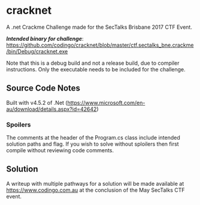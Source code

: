# cracknet
A .net Crackme Challenge made for the SecTalks Brisbane 2017 CTF Event.

***Intended binary for challenge***: https://github.com/codingo/cracknet/blob/master/ctf.sectalks_bne.crackme/bin/Debug/cracknet.exe

Note that this is a debug build and not a release build, due to compiler instructions. Only the executable needs to be included for the challenge.

## Source Code Notes

Built with v4.5.2 of .Net (https://www.microsoft.com/en-au/download/details.aspx?id=42642)

### Spoilers

The comments at the header of the Program.cs class include intended solution paths and flag. If you wish to solve without sploilers then first compile without reviewing code comments.

## Solution

A writeup with multiple pathways for a solution will be made available at https://www.codingo.com.au at the conclusion of the May SecTalks CTF event.
